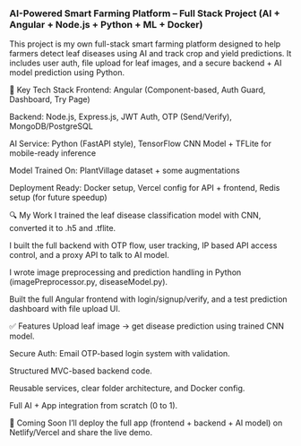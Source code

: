 ### AI-Powered Smart Farming Platform – Full Stack Project (AI + Angular + Node.js + Python + ML + Docker)
This project is my own full-stack smart farming platform designed to help farmers detect leaf diseases using AI and track crop and yield predictions. It includes user auth, file upload for leaf images, and a secure backend + AI model prediction using Python.

🔧 Key Tech Stack
Frontend: Angular (Component-based, Auth Guard, Dashboard, Try Page)

Backend: Node.js, Express.js, JWT Auth, OTP (Send/Verify), MongoDB/PostgreSQL

AI Service: Python (FastAPI style), TensorFlow CNN Model + TFLite for mobile-ready inference

Model Trained On: PlantVillage dataset + some augmentations

Deployment Ready: Docker setup, Vercel config for API + frontend, Redis setup (for future speedup)

🔍 My Work
I trained the leaf disease classification model with CNN, converted it to .h5 and .tflite.

I built the full backend with OTP flow, user tracking, IP based API access control, and a proxy API to talk to AI model.

I wrote image preprocessing and prediction handling in Python (imagePreprocessor.py, diseaseModel.py).

Built the full Angular frontend with login/signup/verify, and a test prediction dashboard with file upload UI.

✅ Features
Upload leaf image → get disease prediction using trained CNN model.

Secure Auth: Email OTP-based login system with validation.

Structured MVC-based backend code.

Reusable services, clear folder architecture, and Docker config.

Full AI + App integration from scratch (0 to 1).

🔗 Coming Soon
I’ll deploy the full app (frontend + backend + AI model) on Netlify/Vercel and share the live demo.
